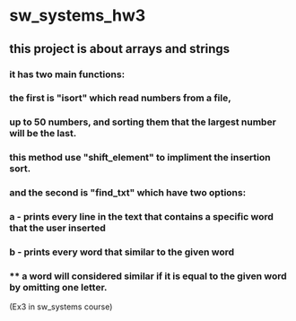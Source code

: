 # sw_systems_hw3
## this project is about arrays and strings
### it has two main functions:
### the first is "isort" which read numbers from a file,
### up to 50 numbers, and sorting them that the largest number will be the last.
### this method use "shift_element" to impliment the insertion sort.
### 
### and the second is "find_txt" which have two options:
### a - prints every line in the text that contains a specific word that the user inserted
### b - prints every word that similar to the given word
### ** a word will considered similar if it is equal to the given word by omitting one letter.
(Ex3 in sw_systems course)
